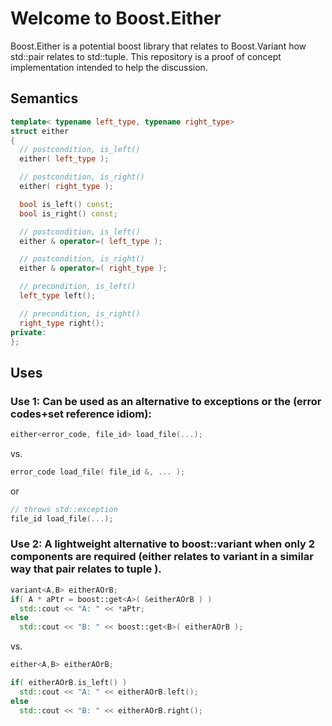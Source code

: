 Welcome to Boost.Either
=======================

Boost.Either is a potential boost library that relates to Boost.Variant how
std::pair relates to std::tuple. This repository is a proof of concept
implementation intended to help the discussion.

Semantics
---------

```c++
template< typename left_type, typename right_type>
struct either
{
  // postcondition, is_left()
  either( left_type );

  // postcondition, is_right()
  either( right_type );

  bool is_left() const;
  bool is_right() const;

  // postcondition, is_left()
  either & operator=( left_type );

  // postcondition, is_right()
  either & operator=( right_type );

  // precondition, is_left()
  left_type left();

  // precondition, is_right()
  right_type right();
private:
};
```

Uses
----

### Use 1: Can be used as an alternative to exceptions or the (error codes+set reference idiom):

```c++
either<error_code, file_id> load_file(...);
```

vs.

```c++
error_code load_file( file_id &, ... );
```

or

```c++
// throws std::exception
file_id load_file(...);
```

### Use 2: A lightweight alternative to boost::variant when only 2 components are required (either relates to variant in a similar way that pair relates to tuple ).

```c++
variant<A,B> eitherAOrB;
if( A * aPtr = boost::get<A>( &eitherAOrB ) )
  std::cout << "A: " << *aPtr;
else
  std::cout << "B: " << boost::get<B>( eitherAOrB );
```

vs.

```c++
either<A,B> eitherAOrB;

if( eitherAOrB.is_left() )
  std::cout << "A: " << eitherAOrB.left();
else
  std::cout << "B: " << eitherAOrB.right();
```
